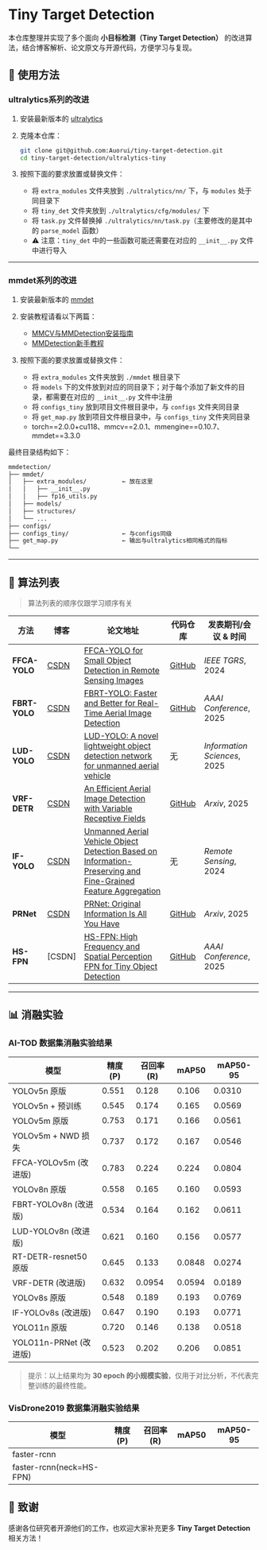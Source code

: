 # Tiny Target Detection

本仓库整理并实现了多个面向 **小目标检测（Tiny Target Detection）** 的改进算法，结合博客解析、论文原文与开源代码，方便学习与复现。

## 🚀 使用方法

### ultralytics系列的改进

1. 安装最新版本的 [ultralytics](https://blog.csdn.net/m0_62919535/article/details/151312190)

2. 克隆本仓库：

   ```bash
   git clone git@github.com:Auorui/tiny-target-detection.git
   cd tiny-target-detection/ultralytics-tiny
   ```

3. 按照下面的要求放置或替换文件：

   - 将 `extra_modules` 文件夹放到 `./ultralytics/nn/` 下，与 `modules` 处于同目录下  
   - 将 `tiny_det` 文件夹放到 `./ultralytics/cfg/modules/` 下  
   - 将 `task.py` 文件替换掉 `./ultralytics/nn/task.py`（主要修改的是其中的 `parse_model` 函数）  
   - ⚠️ 注意：`tiny_det` 中的一些函数可能还需要在对应的 `__init__.py` 文件中进行导入  

---

### mmdet系列的改进

1. 安装最新版本的 [mmdet](https://github.com/open-mmlab/mmdetection)

2. 安装教程请看以下两篇：
   - [MMCV与MMDetection安装指南](https://blog.csdn.net/m0_62919535/article/details/132595519)
   - [MMDetection新手教程](https://blog.csdn.net/m0_62919535/article/details/151828419)

3. 按照下面的要求放置或替换文件：

   - 将 `extra_modules` 文件夹放到 `./mmdet` 根目录下  
   - 将 `models` 下的文件放到对应的同目录下；对于每个添加了新文件的目录，都需要在对应的 `__init__.py` 文件中注册  
   - 将 `configs_tiny` 放到项目文件根目录中，与 `configs` 文件夹同目录
   - 将 `get_map.py` 放到项目文件根目录中，与 `configs_tiny` 文件夹同目录
   - torch==2.0.0+cu118、mmcv==2.0.1、mmengine==0.10.7、mmdet==3.3.0

最终目录结构如下：

   ```bash
   mmdetection/
   ├── mmdet/
   │   ├── extra_modules/          ← 放在这里
   │   │   ├── __init__.py
   │   │   ├── fp16_utils.py
   │   ├── models/
   │   ├── structures/
   │   └── ...
   ├── configs/
   ├── configs_tiny/               ← 与configs同级
   ├── get_map.py                  ← 输出与ultralytics相同格式的指标
   └── 
   ```

---

## 📌 算法列表

> 算法列表的顺序仅跟学习顺序有关

|  方法  |  博客  |  论文地址  | 代码仓库  |  发表期刊/会议 & 时间  |
| --------------- | -------------------------------------------------------------------- | --------------------------------------------------------------------------------------------------------------------------------------------------------- | ----------------------------------------------------- | ---------------------------- |
|  **FFCA-YOLO**  | [CSDN](https://blog.csdn.net/m0_62919535/article/details/151312190) | [FFCA-YOLO for Small Object Detection in Remote Sensing Images](https://ieeexplore.ieee.org/document/10423050) | [GitHub](https://github.com/yemu1138178251/FFCA-YOLO) |*IEEE TGRS*, 2024|
|  **FBRT-YOLO**  | [CSDN](https://blog.csdn.net/m0_62919535/article/details/151573708) | [FBRT-YOLO: Faster and Better for Real-Time Aerial Image Detection](https://arxiv.org/pdf/2504.20670v1) | [GitHub](https://github.com/galaxy-oss/FCM)  |*AAAI Conference*, 2025|
|  **LUD-YOLO**   | [CSDN](https://blog.csdn.net/m0_62919535/article/details/152164243) | [LUD-YOLO: A novel lightweight object detection network for unmanned aerial vehicle](https://www.sciencedirect.com/science/article/pii/S0020025524012805) | 无 |*Information Sciences*, 2025|
|  **VRF-DETR**   | [CSDN](https://blog.csdn.net/m0_62919535/article/details/152615666) | [An Efficient Aerial Image Detection with Variable Receptive Fields](https://arxiv.org/pdf/2504.15165) | [GitHub](https://github.com/LiuWenbin-CV/VRF-DETR) |*Arxiv*, 2025| 
|  **IF-YOLO**  | [CSDN](https://blog.csdn.net/m0_62919535/article/details/153835570) | [Unmanned Aerial Vehicle Object Detection Based on Information-Preserving and Fine-Grained Feature Aggregation](https://www.mdpi.com/2072-4292/16/14/2590) | 无 | *Remote Sensing*, 2024 |
|  **PRNet**  | [CSDN](https://blog.csdn.net/m0_62919535/article/details/153969350) | [PRNet: Original Information Is All You Have](https://arxiv.org/abs/2510.09531) | [GitHub](https://github.com/hhao659/PRNet) | *Arxiv*, 2025 |
|  **HS-FPN**  | [CSDN] | [HS-FPN: High Frequency and Spatial Perception FPN for Tiny Object Detection](https://arxiv.org/pdf/2412.10116) | [GitHub](https://github.com/ShiZican/HS-FPN) | *AAAI Conference*, 2025 |

---

## 📊 消融实验
### AI-TOD 数据集消融实验结果

| 模型                  | 精度(P)  |  召回率(R) |  mAP50 | mAP50-95 |
| --------------------- | -------- | ---------- | -----  | -------- |
| YOLOv5n 原版          |  0.551   |   0.128    | 0.106  |  0.0310  |
| YOLOv5n + 预训练      |  0.545   |   0.174    | 0.165  |  0.0569  |
| YOLOv5m 原版          |  0.753   |   0.171    | 0.166  |  0.0561  |
| YOLOv5m + NWD 损失    |  0.737   |   0.172    | 0.167  |  0.0546  |
| FFCA-YOLOv5m (改进版) |  0.783   |   0.224    | 0.224  |  0.0804  |
| YOLOv8n 原版          |  0.558   |   0.165    | 0.160  |  0.0593  |
| FBRT-YOLOv8n (改进版) |  0.534   |   0.164    | 0.162  |  0.0611  |
| LUD-YOLOv8n (改进版)  |  0.621   |   0.160    | 0.156  |  0.0577  |
| RT-DETR-resnet50 原版 |  0.645   |   0.133    | 0.0848 |  0.0274  |
| VRF-DETR (改进版)     |  0.632   |   0.0954   | 0.0594 |  0.0189  |
| YOLOv8s 原版          |  0.548   |   0.189    | 0.193  |  0.0769  |
| IF-YOLOv8s (改进版)   |  0.647   |   0.190    | 0.193  |  0.0771  |
| YOLO11n 原版          |  0.720   |   0.146    | 0.138  |  0.0518  |
| YOLO11n-PRNet (改进版)|  0.523   |   0.202    | 0.206  |  0.0851  |  
> 提示：以上结果均为 **30 epoch 的小规模实验**，仅用于对比分析，不代表完整训练的最终性能。


### VisDrone2019 数据集消融实验结果
| 模型                    | 精度(P)  |  召回率(R) |  mAP50 | mAP50-95 |
| ----------------------- | -------- | ---------- | -----  | -------- |
| faster-rcnn             |     |       |   |    |
| faster-rcnn(neck=HS-FPN)|     |       |   |    |

## 🙌 致谢

感谢各位研究者开源他们的工作，也欢迎大家补充更多 **Tiny Target Detection** 相关方法！
